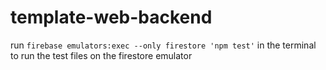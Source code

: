 # template-web-backend
run `firebase emulators:exec --only firestore 'npm test'` in the terminal to run the test files on the firestore emulator